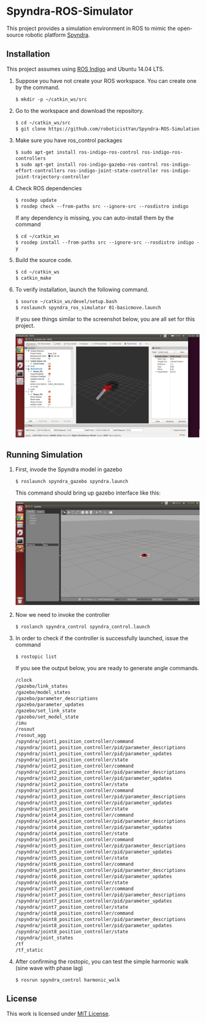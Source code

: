 # Spyndra-ROS-Simulator
This project provides a simulation environment in ROS to mimic the open-source robotic platform [Spyndra](http://www.creativemachineslab.com/spyndra.html).

## Installation
This project assumes using [ROS Indigo](http://wiki.ros.org/indigo/Installation) and Ubuntu 14.04 LTS.

1. Suppose you have not create your ROS workspace. You can create one by the command.

   ```
   $ mkdir -p ~/catkin_ws/src
   ```

2. Go to the workspace and download the repository.

   ```
   $ cd ~/catkin_ws/src
   $ git clone https://github.com/roboticistYan/Spyndra-ROS-Simulation
   ```

3. Make sure you have ros_control packages

   ```
   $ sudo apt-get install ros-indigo-ros-control ros-indigo-ros-controllers
   $ sudo apt-get install ros-indigo-gazebo-ros-control ros-indigo-effort-controllers ros-indigo-joint-state-controller ros-indigo-joint-trajectory-controller
   ```

3. Check ROS dependencies

   ```
   $ rosdep update
   $ rosdep check --from-paths src --ignore-src --rosdistro indigo
   ```
   
   If any dependency is missing, you can auto-install them by the command
   
   ```
   $ cd ~/catkin_ws
   $ rosdep install --from-paths src --ignore-src --rosdistro indigo -y
   ```


5. Build the source code.

   ```
   $ cd ~/catkin_ws
   $ catkin_make
   ```
        
6. To verify installation, launch the following command.

   ```
   $ source ~/catkin_ws/devel/setup.bash
   $ roslaunch spyndra_ros_simulator 01-basicmove.launch
   ```

   If you see things similar to the screenshot below, you are all set for this project.
   
   ![01_basicmove](misc_images/01_basicmove.png)
   
## Running Simulation

1. First, invode the Spyndra model in gazebo

   ```
   $ roslaunch spyndra_gazebo spyndra.launch
   ```
   
   This command should bring up gazebo interface like this:
   
   ![02_gazebo](misc_images/02_gazebo.png)

2. Now we need to invoke the controller

   ```
   $ roslanch spyndra_control spyndra_control.launch
   ```
   
3. In order to check if the controller is successfully launched, issue the command
   
   ```
   $ rostopic list
   ```
   
   If you see the output below, you are ready to generate angle commands.

   ```
   /clock
   /gazebo/link_states
   /gazebo/model_states
   /gazebo/parameter_descriptions
   /gazebo/parameter_updates
   /gazebo/set_link_state
   /gazebo/set_model_state
   /imu
   /rosout
   /rosout_agg
   /spyndra/joint1_position_controller/command
   /spyndra/joint1_position_controller/pid/parameter_descriptions
   /spyndra/joint1_position_controller/pid/parameter_updates
   /spyndra/joint1_position_controller/state
   /spyndra/joint2_position_controller/command
   /spyndra/joint2_position_controller/pid/parameter_descriptions
   /spyndra/joint2_position_controller/pid/parameter_updates
   /spyndra/joint2_position_controller/state
   /spyndra/joint3_position_controller/command
   /spyndra/joint3_position_controller/pid/parameter_descriptions
   /spyndra/joint3_position_controller/pid/parameter_updates
   /spyndra/joint3_position_controller/state
   /spyndra/joint4_position_controller/command
   /spyndra/joint4_position_controller/pid/parameter_descriptions
   /spyndra/joint4_position_controller/pid/parameter_updates
   /spyndra/joint4_position_controller/state
   /spyndra/joint5_position_controller/command
   /spyndra/joint5_position_controller/pid/parameter_descriptions
   /spyndra/joint5_position_controller/pid/parameter_updates
   /spyndra/joint5_position_controller/state
   /spyndra/joint6_position_controller/command
   /spyndra/joint6_position_controller/pid/parameter_descriptions
   /spyndra/joint6_position_controller/pid/parameter_updates
   /spyndra/joint6_position_controller/state
   /spyndra/joint7_position_controller/command
   /spyndra/joint7_position_controller/pid/parameter_descriptions
   /spyndra/joint7_position_controller/pid/parameter_updates
   /spyndra/joint7_position_controller/state
   /spyndra/joint8_position_controller/command
   /spyndra/joint8_position_controller/pid/parameter_descriptions
   /spyndra/joint8_position_controller/pid/parameter_updates
   /spyndra/joint8_position_controller/state
   /spyndra/joint_states
   /tf
   /tf_static
   ```
4. After confirming the rostopic, you can test the simple harmonic walk (sine wave with phase lag)

   ```
   $ rosrun spyndra_control harmonic_walk
   ```

## License
This work is licensed under [MIT License](https://opensource.org/licenses/MIT).
